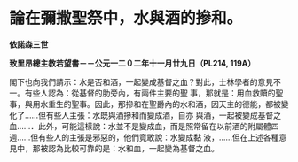 # 論在彌撒聖祭中，水與酒的摻和。


**依諾森三世**

**致里昂總主教若望書－－公元一二０二年十一月廿九日（PL214, 119A）**





閣下也向我們請示：水是否和酒，一起變成基督之血？對此，士林學者的意見不一。有些人認為：從基督的肋旁內，有兩件主要的聖
事，那就是：用血救贖的聖事，與用水重生的聖事。因此，那摻和在聖爵內的水和酒，因天主的德能，都被變化了……但有些人主張：水既與酒摻和而變成酒，自亦
與酒，一起被變成基督之血……．此外，可能這樣說：水並不是變成血，而是照常留在以前酒的附屬體四週……但有些人的主張是邪惡的，他們竟敢說：水變成黏
液，……但在上述各種意見中，那被認為比較可靠的是：水和血，一起變為基督之血。

